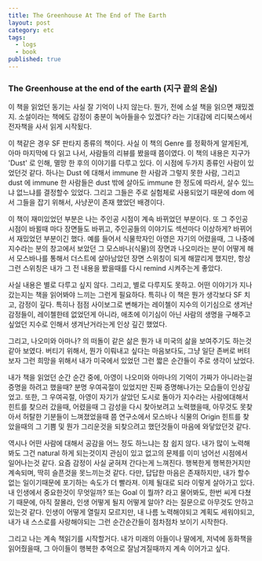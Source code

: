 ```yaml
---
title: The Greenhouse At The End of The Earth
layout: post
category: etc
tags:
  - logs
  - book
published: true
---
```


### The Greenhouse at the end of the earth (지구 끝의 온실)

이 책을 읽었던 동기는 사실 잘 기억이 나지 않는다. 뭔가, 전에 소설 책을 읽으면 재밌겠지. 소설이라는 책에도 감정이 충분이 녹아들을수 있겠다? 라는 기대감에 리디북스에서 전자책을 사서 읽게 시작됬다.

이 책같은 경우 SF 판타지 종류의 책이다. 사실 이 책의 Genre 를 정확하게 알게된게, 아마 마지막에 다 읽고 나서, 사람들의 리뷰를 봤을때 쯤이였다. 이 책의 내용은 지구가 'Dust' 로 인해, 멸망 한 후의 이야기를 다루고 있다. 이 시점에 두가지 종류인 사람이 있었던것 같다. 하나는 Dust 에 대해서 immune 한 사람과 그렇지 못한 사람, 그리고 dust 에 immune 한 사람들은 dust 밖에 살아도 immune 한 정도에 따라서, 살수 있느냐 없느냐를 결정할수 있었다. 그리고 그들은 주로 실험체로 사용되었기 때문에 dom 에서 그들을 잡기 위해서, 사냥꾼이 존재 했었던 배경이다.

이 책이 재미있었던 부분은 나는 주인공 시점이 계속 바뀌었던 부분이다. 또 그 주인공 시점이 바뀔때 마다 장면들도 바뀌고, 주인공들의 이야기도 섹션마다 이상하게? 바뀌어서 재밌었던 부분이긴 했다. 예를 들어서 식물학자인 아영은 자기의 어렸을때, 그 나중에 지수라는 분의 창고에서 보았던 그 모스바나(식물)의 장면과 나오미라는 분이 어떻게 해서 모스바나를 통해서 더스트에 살아남았던 장면 스위칭이 되게 해깔리게 했지만, 항상 그런 스위칭은 내가 그 전 내용을 봤을때를 다시 remind 시켜주는게 좋았다.

사실 내용은 별로 다루고 싶지 않다. 그리고, 별로 다루지도 못하고. 어떤 이야기가 지나갔는지는 책을 읽어봐야 느끼는 그런게 필요하다. 특히나 이 책은 뭔가 생각보다 SF 치고, 감정이 깊다. 특히나 점점 사이보그로 변해가는 레이첼이 지수의 이기심으로 생겨난 감정들이, 레이첼한테 없었던게 아니라, 애초에 이기심이 아닌 사람의 생명을 구해주고 싶었던 지수로 인해서 생겨난거라는게 인상 깊긴 했었다.

그리고, 나오미와 아마나? 의 떠돌이 같은 삶은 뭔가 내 미국의 삶을 보여주기도 하는것 같아 보였다. 버티기 위해서, 뭔가 이뤄내고 싶다는 마음보다도, 그냥 일단 존버로 버텨보자 그런 희망을 위해서 내가 미국에서 있었던 그런 짧은 순간들이 주로 생각이 났었다.

내가 책을 읽었던 순간 순간 중에, 아영이 나오미와 아마나의 기억이 가짜가 아니라는걸 증명을 하려고 했을때? 분명 우여곡절이 있었지만 진짜 증명해나가는 모습들이 인상깊었고. 또한, 그 우여곡절, 아영이 자기가 살았던 도시로 돌아가 지수라는 사람에대해서 힌트를 찾으러 갔을때, 어렸을때 그 감성을 다시 찾아보려고 노력했을때, 아무것도 못찾아서 허탈한 기분들이 느껴졌었을때 쯤 연구소에서 모스바나 식물의 Origin 힌트를 찾았을때의 그 기쁨 및 뭔가 그리운것을 되찾으려고 했던것들이 마음에 와닿았던것 같다.

역시나 어떤 사람에 대해서 공감을 어느 정도 하느냐는 참 쉽지 않다. 내가 많이 노력해봐도 그건 natural 하게 되는것이지 관심이 있고 없고의 문제를 이미 넘어선 시점에서 일어나는것 같다. 요즘 감정이 사실 굳혀져 간다는게 느껴진다. 행복한게 행복한거지만 계속되며, 딱히 슬픈것을 못느끼는것 같다. 다만, 답답한 마음은 존재하지만, 내가 할수 없는 일이기때문에 포기하는 속도가 더 빨라져. 이제 될대로 되라 이렇게 살아가고 있다. 내 인생에서 중요한것이 무엇일까? 또는 Goal 이 뭘까? 라고 물어봐도, 한번 씨게 다쳤기 때문에, 아직 잘몰라, 인생 어떻게 될지 어떻게 알아? 라는 질문으로 아무것도 안하고 있는것 같다. 인생이 어떻게 열릴지 모르지만, 내 나름 노력해야되고 계획도 세워야되고, 내가 내 스스로를 사랑해야되는 그런 순간순간들이 점차점차 보이기 시작한다.

그리고 나는 계속 책읽기를 시작할거다. 내가 미래의 아들이나 딸에게, 저녁에 동화책을 읽어줬을때, 그 아이들이 행복한 추억으로 잘남겨질때까지 계속 이어가고 싶다.
